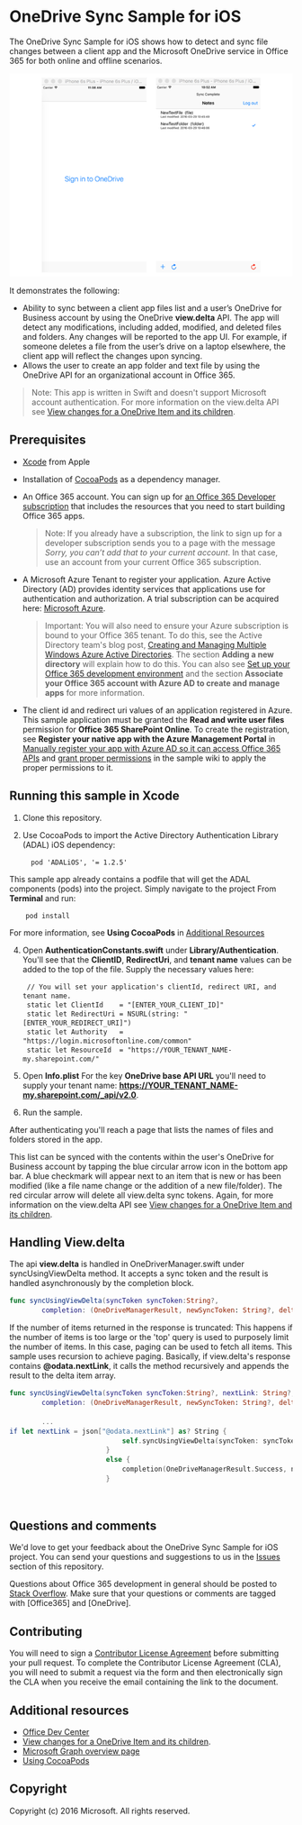# OneDrive Sync Sample for iOS

The OneDrive Sync Sample for iOS shows how to detect and sync file changes between a client app and the Microsoft OneDrive service in Office 365 for both online and offline scenarios.

![Files](https://github.com/OneDrive/onedrive-sample-sync-ios/blob/master/Images/FilesSync.png)

It demonstrates the following:

- Ability to sync between a client app files list and a user’s OneDrive for Business account by using the OneDrive **view.delta** API. The app will detect any modifications, including added, modified, and deleted files and folders. Any changes will be reported to the app UI.  For example, if someone deletes a file from the user’s drive on a laptop elsewhere, the client app will reflect the changes upon syncing.
- Allows the user to create an app folder and text file by using the OneDrive API for an organizational account in Office 365.


> Note: This app is written in Swift and doesn't support Microsoft account authentication. For more information on the view.delta API 
 see [View changes for a OneDrive Item and its children](https://dev.onedrive.com/items/view_delta.htm).
## Prerequisites
* [Xcode](https://developer.apple.com/xcode/downloads/) from Apple
* Installation of [CocoaPods](https://guides.cocoapods.org/using/using-cocoapods.html) as a dependency manager.
* An Office 365 account. You can sign up for [an Office 365 Developer subscription](https://portal.office.com/Signup/Signup.aspx?OfferId=6881A1CB-F4EB-4db3-9F18-388898DAF510&DL=DEVELOPERPACK&ali=1#0) that includes the resources that you need to start building Office 365 apps.

     > Note: If you already have a subscription, the link to sign up for a developer subscription sends you to a page with the message *Sorry, you can’t add that to your current account*. In that case, use an account from your current Office 365 subscription.
* A Microsoft Azure Tenant to register your application. Azure Active Directory (AD) provides identity services that applications use for authentication and authorization. A trial subscription can be acquired here: [Microsoft Azure](https://account.windowsazure.com/SignUp).

     > Important: You will also need to ensure your Azure subscription is bound to your Office 365 tenant. To do this, see the Active Directory team's blog post, [Creating and Managing Multiple Windows Azure Active Directories](http://blogs.technet.com/b/ad/archive/2013/11/08/creating-and-managing-multiple-windows-azure-active-directories.aspx). The section **Adding a new directory** will explain how to do this. You can also see [Set up your Office 365 development environment](https://msdn.microsoft.com/office/office365/howto/setup-development-environment#bk_CreateAzureSubscription) and the section **Associate your Office 365 account with Azure AD to create and manage apps** for more information.
      
* The client id and redirect uri values of an application registered in Azure. This sample application must be granted the **Read and write user files** permission for **Office 365 SharePoint Online**. To create the registration, see **Register your native app with the Azure Management Portal** in [Manually register your app with Azure AD so it can access Office 365 APIs](https://msdn.microsoft.com/en-us/office/office365/howto/add-common-consent-manually) and [grant proper permissions](https://github.com/OneDrive/onedrive-sample-sync-ios/wiki/Grant-permissions-to-the-application-in-Azure) in the sample wiki to apply the proper permissions to it.


       
## Running this sample in Xcode

1. Clone this repository.
2. Use CocoaPods to import the Active Directory Authentication Library (ADAL) iOS dependency:
        
	     pod 'ADALiOS', '= 1.2.5'

 This sample app already contains a podfile that will get the ADAL components (pods) into  the project. Simply navigate to the project From **Terminal** and run: 
        
        pod install
        
   For more information, see **Using CocoaPods** in [Additional Resources](#AdditionalResources)
  
4. Open **AuthenticationConstants.swift** under **Library/Authentication**. You'll see that the **ClientID**, **RedirectUri**, and **tenant name** values can be added to the top of the file. Supply the necessary values here:

        // You will set your application's clientId, redirect URI, and tenant name. 
        static let ClientId    = "[ENTER_YOUR_CLIENT_ID]"
        static let RedirectUri = NSURL(string: "[ENTER_YOUR_REDIRECT_URI]")
        static let Authority   = "https://login.microsoftonline.com/common"
        static let ResourceId  = "https://YOUR_TENANT_NAME-my.sharepoint.com/"

5. Open **Info.plist** For the key **OneDrive base API URL** you'll need to supply your tenant name: 	**https://YOUR_TENANT_NAME-my.sharepoint.com/_api/v2.0**.   
6. Run the sample.

After authenticating you'll reach a page that lists the names of files and folders stored in the app. 

This list can be synced with the contents within the user's OneDrive for Business account by tapping the blue circular arrow icon in the bottom app bar. A blue checkmark will appear next to an item that is new or has been modified (like a file name change or the addition of a new file/folder). The red circular arrow will delete all view.delta sync tokens. Again, for more information on the view.delta API 
 see [View changes for a OneDrive Item and its children](https://dev.onedrive.com/items/view_delta.htm).



## Handling View.delta
The api **view.delta** is handled in OneDriverManager.swift under syncUsingViewDelta method. It accepts a sync token and the result is handled asynchronously by the completion block.
      
```swift
func syncUsingViewDelta(syncToken syncToken:String?,
        completion: (OneDriveManagerResult, newSyncToken: String?, deltaArray: [DeltaItem]?) -> Void) 
```        
      
        
If the number of items returned in the response is truncated: This happens if the number of items is too large or the 'top' query is used to purposely limit the number of items. In this case, paging can be used to fetch all items. This sample uses recursion to achieve paging. Basically, if view.delta's response contains **@odata.nextLink**, it calls the method recursively and appends the result to the delta item array.

```swift
func syncUsingViewDelta(syncToken syncToken:String?, nextLink: String?, var currentDeltaArray: [DeltaItem]?,
        completion: (OneDriveManagerResult, newSyncToken: String?, deltaArray: [DeltaItem]?) -> Void)
        
        ...
if let nextLink = json["@odata.nextLink"] as? String {
                            self.syncUsingViewDelta(syncToken: syncToken, nextLink: nextLink, currentDeltaArray: currentDeltaArray, completion: completion)
                        }
                        else {
                            completion(OneDriveManagerResult.Success, newSyncToken: deltaToken, deltaArray: currentDeltaArray)
                        }

        
```

## Questions and comments

We'd love to get your feedback about the OneDrive Sync Sample for iOS project. You can send your questions and suggestions to us in the [Issues](https://github.com/OneDrive/onedrive-sample-sync-ios/issues) section of this repository.

Questions about Office 365 development in general should be posted to [Stack Overflow](http://stackoverflow.com/questions/tagged/Office365+API). Make sure that your questions or comments are tagged with [Office365] and [OneDrive].

## Contributing
You will need to sign a [Contributor License Agreement](https://cla.microsoft.com/) before submitting your pull request. To complete the Contributor License Agreement (CLA), you will need to submit a request via the form and then electronically sign the CLA when you receive the email containing the link to the document. 


## Additional resources

* [Office Dev Center](http://dev.office.com/)
* [View changes for a OneDrive Item and its children](https://dev.onedrive.com/items/view_delta.htm).
* [Microsoft Graph overview page](https://graph.microsoft.io)
* [Using CocoaPods](https://guides.cocoapods.org/using/using-cocoapods.html)

## Copyright
Copyright (c) 2016 Microsoft. All rights reserved.

